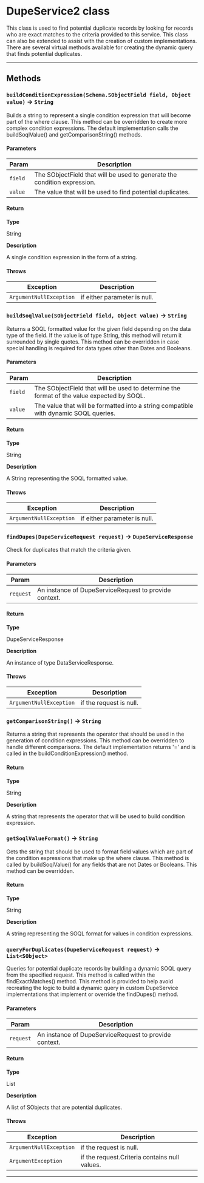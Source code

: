 # DupeService2 class

This class is used to find potential duplicate records by looking for records who are exact matches to the criteria provided to this service. This class can also be extended to assist with the creation of custom implementations. There are several virtual methods available for creating the dynamic query that finds potential duplicates.

---
## Methods
### `buildConditionExpression(Schema.SObjectField field, Object value)` → `String`

Builds a string to represent a single condition expression that will become part of the where clause. This method can be overridden to create more complex condition expressions. The default implementation calls the buildSoqlValue() and getComparisonString() methods.

#### Parameters
|Param|Description|
|-----|-----------|
|`field` |  The SObjectField that will be used to generate the condition expression. |
|`value` |  The value that will be used to find potential duplicates. |

#### Return

**Type**

String

**Description**

A single condition expression in the form of a string.

#### Throws
|Exception|Description|
|---------|-----------|
|`ArgumentNullException` |  if either parameter is null. |

### `buildSoqlValue(SObjectField field, Object value)` → `String`

Returns a SOQL formatted value for the given field depending on the data type of the field. If the value is of type String, this method will return it surrounded by single quotes. This method can be overridden in case special handling is required for data types other than Dates and Booleans.

#### Parameters
|Param|Description|
|-----|-----------|
|`field` |  The SObjectField that will be used to determine the format of the value expected by SOQL. |
|`value` |  The value that will be formatted into a string compatible with dynamic SOQL queries. |

#### Return

**Type**

String

**Description**

A String representing the SOQL formatted value.

#### Throws
|Exception|Description|
|---------|-----------|
|`ArgumentNullException` |  if either parameter is null. |

### `findDupes(DupeServiceRequest request)` → `DupeServiceResponse`

Check for duplicates that match the criteria given.

#### Parameters
|Param|Description|
|-----|-----------|
|`request` |  An instance of DupeServiceRequest to provide context. |

#### Return

**Type**

DupeServiceResponse

**Description**

An instance of type DataServiceResponse.

#### Throws
|Exception|Description|
|---------|-----------|
|`ArgumentNullException` |  if the request is null. |

### `getComparisonString()` → `String`

Returns a string that represents the operator that should be used in the generation of condition expressions. This method can be overridden to handle different comparisons. The default implementation returns '=' and is called in the buildConditionExpression() method.

#### Return

**Type**

String

**Description**

A string that represents the operator that will be used to build condition expression.

### `getSoqlValueFormat()` → `String`

Gets the string that should be used to format field values which are part of the condition expressions that make up the where clause. This method is called by buildSoqlValue() for any fields that are not Dates or Booleans. This method can be overridden.

#### Return

**Type**

String

**Description**

A string representing the SOQL format for values in condition expressions.

### `queryForDuplicates(DupeServiceRequest request)` → `List<SObject>`

Queries for potential duplicate records by building a dynamic SOQL query from the specified request. This method is called within the findExactMatches() method. This method is provided to help avoid recreating the logic to build a dynamic query in custom DupeService implementations that implement or override the findDupes() method.

#### Parameters
|Param|Description|
|-----|-----------|
|`request` |  An instance of DupeServiceRequest to provide context. |

#### Return

**Type**

List<SObject>

**Description**

A list of SObjects that are potential duplicates.

#### Throws
|Exception|Description|
|---------|-----------|
|`ArgumentNullException` |  if the request is null. |
|`ArgumentException` |  if the request.Criteria contains null values. |

---
